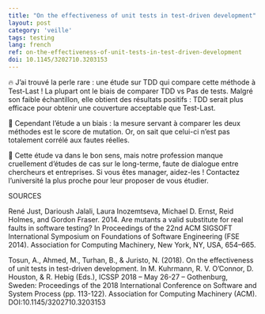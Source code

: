 ```yaml
---
title: "On the effectiveness of unit tests in test-driven development"
layout: post
category: 'veille'
tags: testing
lang: french
ref: on-the-effectiveness-of-unit-tests-in-test-driven-development
doi: 10.1145/3202710.3203153
---
```


🔥 J’ai trouvé la perle rare : une étude sur TDD qui compare cette méthode à Test-Last ! La plupart ont le biais de comparer TDD vs Pas de tests. Malgré son faible échantillon, elle obtient des résultats positifs : TDD serait plus efficace pour obtenir une couverture acceptable que Test-Last.

👾 Cependant l’étude a un biais : la mesure servant à comparer les deux méthodes est le score de mutation. Or, on sait que celui-ci n’est pas totalement corrélé aux fautes réelles.

🏢 Cette étude va dans le bon sens, mais notre profession manque cruellement d’études de cas sur le long-terme, faute de dialogue entre chercheurs et entreprises. Si vous êtes manager, aidez-les ! Contactez l’université la plus proche pour leur proposer de vous étudier.

SOURCES

René Just, Darioush Jalali, Laura Inozemtseva, Michael D. Ernst, Reid Holmes, and Gordon Fraser. 2014. Are mutants a valid substitute for real faults in software testing? In Proceedings of the 22nd ACM SIGSOFT International Symposium on Foundations of Software Engineering (FSE 2014). Association for Computing Machinery, New York, NY, USA, 654–665.

Tosun, A., Ahmed, M., Turhan, B., &amp; Juristo, N. (2018). On the effectiveness of unit tests in test-driven development. In M. Kuhrmann, R. V. O’Connor, D. Houston, &amp; R. Hebig (Eds.), ICSSP 2018 – May 26-27 – Gothenburg, Sweden: Proceedings of the 2018 International Conference on Software and System Process (pp. 113-122). Association for Computing Machinery (ACM). DOI:10.1145/3202710.3203153